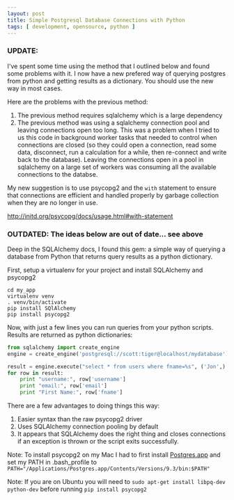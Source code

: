 ```yaml
---
layout: post
title: Simple Postgresql Database Connections with Python
tags: [ development, opensource, python ]
---
```


### UPDATE:

I've spent some time using the method that I outlined below and found some problems with it. I now have a new prefered way of querying postgres from python and getting results as a dictionary. You should use the new way in most cases. 

Here are the problems with the previous method:

1. The previous method requires sqlalchemy which is a large dependency
2. The previous method was using a sqlalchemy connection pool and leaving connections open too long. This was a problem when I tried to us this code in background worker tasks that needed to control when connections are closed (so they could open a connection, read some data, disconnect, run a calculation for a while, then re-connect and write back to the database). Leaving the connections open in a pool in sqlalchemy on a large set of workers was consuming all the available connections to the databse.

My new suggestion is to use psycopg2 and the `with` statement to ensure that connections are efficient and handled properly by garbage collection when they are no longer in use.

http://initd.org/psycopg/docs/usage.html#with-statement

### OUTDATED: The ideas below are out of date...  see above

Deep in the SQLAlchemy docs, I found this gem: a simple way of querying a database from Python that returns query results as a python dictionary. 

First, setup a virtualenv for your project and install SQLAlchemy and psycopg2

~~~
cd my_app
virtualenv venv
. venv/bin/activate
pip install SQlAlchemy
pip install psycopg2
~~~

Now, with just a few lines you can run queries from your python scripts. Results are returned as python dictionaries:

~~~python
from sqlalchemy import create_engine
engine = create_engine('postgresql://scott:tiger@localhost/mydatabase')

result = engine.execute("select * from users where fname=%s", ('Jon',) )
for row in result:
    print "username:", row['username']
    print "email:", row['email']
    print "First Name:", row['fname']
~~~

There are a few advantages to doing things this way:

1. Easier syntax than the raw psycopg2 driver
1. Uses SQLAlchemy connection pooling by default
1. It appears that SQLAlchemy does the right thing and closes connections if an exception is thrown or the script exits successfully.

Note: To install psycopg2 on my Mac I had to first install [Postgres.app](http://postgresapp.com/) and set my PATH in .bash_profile to ```PATH="/Applications/Postgres.app/Contents/Versions/9.3/bin:$PATH"```

Note: If you are on Ubuntu you will need to ```sudo apt-get install libpq-dev python-dev``` before running ```pip install psycopg2```
